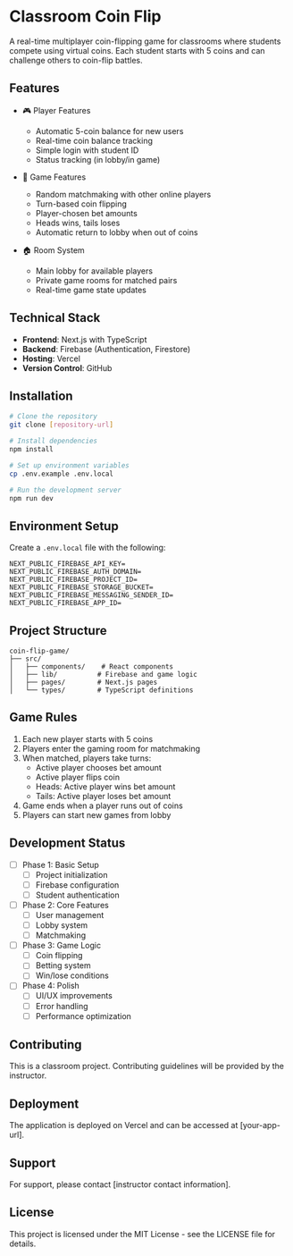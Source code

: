 # Classroom Coin Flip

A real-time multiplayer coin-flipping game for classrooms where students compete using virtual coins. Each student starts with 5 coins and can challenge others to coin-flip battles.

## Features

- 🎮 Player Features
  - Automatic 5-coin balance for new users
  - Real-time coin balance tracking
  - Simple login with student ID
  - Status tracking (in lobby/in game)

- 🎲 Game Features
  - Random matchmaking with other online players
  - Turn-based coin flipping
  - Player-chosen bet amounts
  - Heads wins, tails loses
  - Automatic return to lobby when out of coins

- 🏠 Room System
  - Main lobby for available players
  - Private game rooms for matched pairs
  - Real-time game state updates

## Technical Stack

- **Frontend**: Next.js with TypeScript
- **Backend**: Firebase (Authentication, Firestore)
- **Hosting**: Vercel
- **Version Control**: GitHub

## Installation

```bash
# Clone the repository
git clone [repository-url]

# Install dependencies
npm install

# Set up environment variables
cp .env.example .env.local

# Run the development server
npm run dev
```

## Environment Setup

Create a `.env.local` file with the following:

```env
NEXT_PUBLIC_FIREBASE_API_KEY=
NEXT_PUBLIC_FIREBASE_AUTH_DOMAIN=
NEXT_PUBLIC_FIREBASE_PROJECT_ID=
NEXT_PUBLIC_FIREBASE_STORAGE_BUCKET=
NEXT_PUBLIC_FIREBASE_MESSAGING_SENDER_ID=
NEXT_PUBLIC_FIREBASE_APP_ID=
```

## Project Structure

```
coin-flip-game/
├── src/
│   ├── components/    # React components
│   ├── lib/          # Firebase and game logic
│   ├── pages/        # Next.js pages
│   └── types/        # TypeScript definitions
```

## Game Rules

1. Each new player starts with 5 coins
2. Players enter the gaming room for matchmaking
3. When matched, players take turns:
   - Active player chooses bet amount
   - Active player flips coin
   - Heads: Active player wins bet amount
   - Tails: Active player loses bet amount
4. Game ends when a player runs out of coins
5. Players can start new games from lobby

## Development Status

- [ ] Phase 1: Basic Setup
  - [ ] Project initialization
  - [ ] Firebase configuration
  - [ ] Student authentication

- [ ] Phase 2: Core Features
  - [ ] User management
  - [ ] Lobby system
  - [ ] Matchmaking

- [ ] Phase 3: Game Logic
  - [ ] Coin flipping
  - [ ] Betting system
  - [ ] Win/lose conditions

- [ ] Phase 4: Polish
  - [ ] UI/UX improvements
  - [ ] Error handling
  - [ ] Performance optimization

## Contributing

This is a classroom project. Contributing guidelines will be provided by the instructor.

## Deployment

The application is deployed on Vercel and can be accessed at [your-app-url].

## Support

For support, please contact [instructor contact information].

## License

This project is licensed under the MIT License - see the LICENSE file for details.
